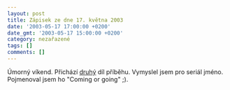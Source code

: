 ```yaml
---
layout: post
title: Zápisek ze dne 17. května 2003
date: '2003-05-17 17:00:00 +0200'
date_gmt: '2003-05-17 15:00:00 +0200'
category: nezařazené
tags: []
comments: []
---
```

<p>Úmorný víkend. Přichází <a
href="art.php?a=serial2.htm">druhý</a> díl příběhu. Vymyslel jsem pro seriál jméno.
Pojmenoval jsem ho &quot;Coming or going&quot; ;).</p>
